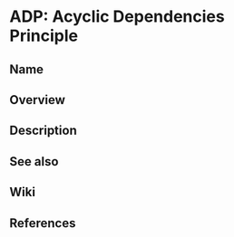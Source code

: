 # ADP: Acyclic Dependencies Principle

## Name

## Overview

## Description

## See also

## Wiki

## References
